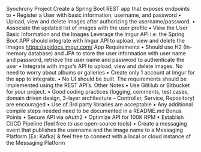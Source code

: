 Synchrony Project
Create a Spring Boot REST app that exposes endpoints to 
• Register a User with basic information, username, and password
• Upload, view and delete images after authorizing the username/password. 
• Associate the updated list of images with the user profile 
• View the User Basic Information and the Images
Leverage the Imgur API i.e. the Spring Boot APP should integrate with Imgur API to upload, view and delete the images
https://apidocs.imgur.com/
App Requirements
• Should use H2 (In-memory database) and JPA to store the user information with user name and password, 
retrieve the user name and password to authenticate the user 
• Integrate with imgur’s API to upload, view and delete images. No need to worry about albums or galleries 
• Create only 1 account at Imgur for the app to integrate. 
• No UI should be built. The requirements should be implemented using the REST API’s. 
Other Notes
• Use GitHub or Bitbucket for your project. 
• Good coding practices (logging, comments, test cases, domain driven design, 3-layer architecture – Controller, 
Service, Repository) are encouraged
• Use of 3rd party libraries are acceptable
• Any additional compile steps needed need to be documented in a README.md
Bonus Points
• Secure API via oAuth2 
• Optimize API for 100K RPM 
• Establish CI/CD Pipeline (feel free to use open-source tools) 
• Create a messaging event that publishes the username and the image name to a Messaging Platform (Ex: Kafka) 
& feel free to connect with a local or cloud instance of the Messaging Platform